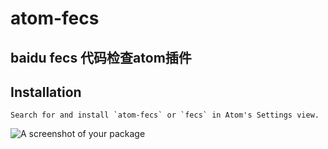 # atom-fecs

## baidu fecs 代码检查atom插件

## Installation
    Search for and install `atom-fecs` or `fecs` in Atom's Settings view.

![A screenshot of your package](https://f.cloud.github.com/assets/69169/2290250/c35d867a-a017-11e3-86be-cd7c5bf3ff9b.gif)
